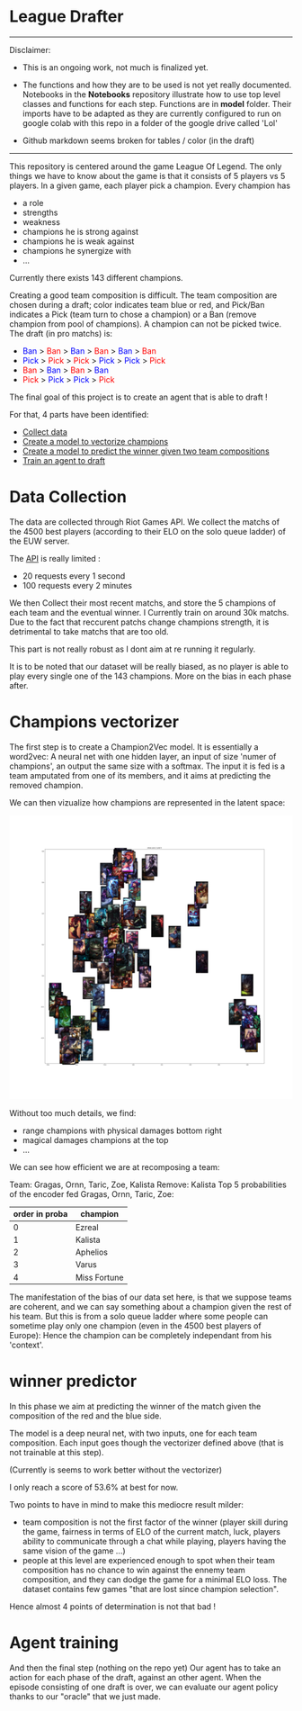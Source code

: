 # League Drafter

---

Disclaimer: 
* This is an ongoing work, not much is finalized yet.

* The functions and how they are to be used is not yet really documented. Notebooks in the __Notebooks__ repository illustrate how to use top level classes and functions for each step. Functions are in __model__ folder. Their imports have to be adapted as they are currently configured to run on google colab with this repo in a folder of the google drive called 'Lol'

* Github markdown seems broken for tables / color (in the draft)



---

This repository is centered around the game League Of Legend. The only things we have to know about the game is that it consists of 5 players vs 5 players. In a given game, each player pick a champion. Every champion has
* a role
* strengths
* weakness
* champions he is strong against
* champions he is weak against
* champions he synergize with
* ...

Currently there exists 143 different champions.

Creating a good team composition is difficult. The team composition are chosen during a draft; color indicates team blue or red, and Pick/Ban indicates a Pick (team turn to chose a champion) or a Ban (remove champion from pool of champions). A champion can not be picked twice. The draft (in pro matchs) is:
* <span style="color:blue"> Ban </span> > <span style="color:red"> Ban </span> > <span style="color:blue"> Ban </span> > <span style="color:red"> Ban </span> > <span style="color:blue"> Ban </span> > <span style="color:red"> Ban </span>
* <span style="color:blue"> Pick </span> > <span style="color:red"> Pick </span> > <span style="color:red"> Pick </span> > <span style="color:blue"> Pick </span> > <span style="color:blue"> Pick </span> > <span style="color:red"> Pick </span>
* <span style="color:red"> Ban </span> > <span style="color:blue"> Ban </span> > <span style="color:red"> Ban </span> > <span style="color:blue"> Ban </span> 
* <span style="color:red"> Pick </span> > <span style="color:blue"> Pick </span> > <span style="color:blue"> Pick </span> > <span style="color:red"> Pick </span>


The final goal of this project is to create an agent that is able to draft !

For that, 4 parts have been identified:
* [Collect data](#Data-Collection)
* [Create a model to vectorize champions](#Champions-vectorizer)
* [Create a model to predict the winner given two team compositions](#winner-predictor)
* [Train an agent to draft](#Agent-training)


# Data Collection

The data are collected through Riot Games API. We collect the matchs of the 4500 best players (according to their ELO on the solo queue ladder) of the EUW server.

The [API](https://developer.riotgames.com/apis) is really limited :
* 20 requests every 1 second
* 100 requests every 2 minutes

We then Collect their most recent matchs, and store the 5 champions of each team and the eventual winner.
I Currently train on around 30k matchs. Due to the fact that reccurent patchs change champions strength, it is detrimental to take 
matchs that are too old.

This part is not really robust as I dont aim at re running it regularly.

It is to be noted that our dataset will be really biased, as no player is able to play every single one of the 143 champions. More on the bias in each phase after. 


# Champions vectorizer

The first step is to create a Champion2Vec model. It is essentially a word2vec: A neural net with one hidden layer, an input of size 'numer of champions', an output the same size with a softmax. The input it is fed is a team amputated from one of its members, and it aims at predicting the removed champion.

We can then vizualize how champions are represented in the latent space:

![example of latent space](data/images/fig_readme/example_latent_space.png)

Without too much details, we find:
* range champions with physical damages bottom right
* magical damages champions at the top
* ...

We can see how efficient we are at recomposing a team:

Team: Gragas, Ornn, Taric, Zoe, Kalista
Remove: Kalista
Top 5 probabilities of the encoder fed Gragas, Ornn, Taric, Zoe: 

order in proba | champion
--- | --- 
0|       Ezreal
1|      Kalista
2|     Aphelios
3|        Varus
4| Miss Fortune

The manifestation of the bias of our data set here, is that we suppose teams are coherent, and we can say something about a champion given the rest of his team. But this is from a solo queue ladder where some people can sometime play only one champion (even in the 4500 best players of Europe): Hence the champion can be completely independant from his 'context'.


# winner predictor

In this phase we aim at predicting the winner of the match given the composition of the red and the blue side.

The model is a deep neural net, with two inputs, one for each team composition. Each input goes though the vectorizer defined above (that is not trainable at this step).

(Currently is seems to work better without the vectorizer)

I only reach a score of 53.6% at best for now.

Two points to have in mind to make this mediocre result milder:
* team composition is not the first factor of the winner (player skill during the game, fairness in terms of ELO of the current match, luck, players ability to communicate through a chat while playing, players having the same vision of the game ...)
* people at this level are experienced enough to spot when their team composition has no chance to win against the ennemy team composition, and they can dodge the game for a minimal ELO loss. The dataset contains few games "that are lost since champion selection".

Hence almost 4 points of determination is not that bad !



# Agent training

And then the final step (nothing on the repo yet)
Our agent has to take an action for each phase of the draft, against an other agent.
When the episode consisting of one draft is over, we can evaluate our agent policy thanks to our "oracle" that we just made.


